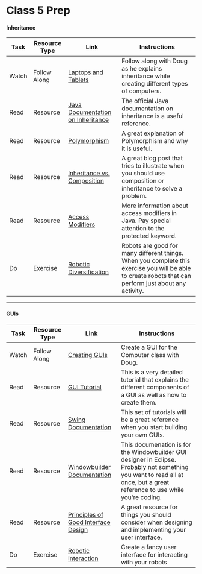 # Class 5 Prep

#### Inheritance
Task | Resource Type | Link  | Instructions
--------------|------|------|-------------
Watch | Follow Along | [Laptops and Tablets](https://youtu.be/JSCvJQ_xDr0) | Follow along with Doug as he explains inheritance while creating different types of computers.
Read | Resource | [Java Documentation on Inheritance](https://docs.oracle.com/javase/tutorial/java/IandI/subclasses.html) | The official Java documentation on inheritance is a useful reference.
Read | Resource | [Polymorphism](https://docs.oracle.com/javase/tutorial/java/IandI/polymorphism.html) | A great explanation of Polymorphism and why it is useful.
Read | Resource | [Inheritance vs. Composition](http://www.javaworld.com/article/2076814/core-java/inheritance-versus-composition--which-one-should-you-choose-.html) | A great blog post that tries to illustrate when you should use composition or inheritance to solve a problem.
Read | Resource | [Access Modifiers](https://docs.oracle.com/javase/tutorial/java/javaOO/accesscontrol.html) | More information about access modifiers in Java. Pay special attention to the protected keyword.
Do | Exercise | [Robotic Diversification](../../exercises/robotic-diversification) | Robots are good for many different things. When you complete this exercise you will be able to create robots that can perform just about any activity.
***

#### GUIs
Task | Resource Type | Link  | Instructions
--------------|------|------|-------------
Watch | Follow Along | [Creating GUIs](https://youtu.be/S-icqYUByOI) | Create a GUI for the Computer class with Doug.
Read | Resource | [GUI Tutorial](http://www3.ntu.edu.sg/home/ehchua/programming/java/j4a_gui.html) | This is a very detailed tutorial that explains the different components of a GUI as well as how to create them.
Read | Resource | [Swing Documentation](http://docs.oracle.com/javase/tutorial/uiswing/) | This set of tutorials will be a great reference when you start building your own GUIs.
Read | Resource | [Windowbuilder Documentation](https://eclipse.org/windowbuilder/documentation.php) | This documenation is for the Windowbuilder GUI designer in Eclipse. Probably not something you want to read all at once, but a great reference to use while you're coding.
Read | Resource | [Principles of Good Interface Design](http://bokardo.com/principles-of-user-interface-design/) | A great resource for things you should consider when designing and implementing your user interface.
Do | Exercise | [Robotic Interaction](../../exercises/robotic-interaction) | Create a fancy user interface for interacting with your robots
